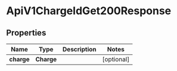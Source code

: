 

# ApiV1ChargeIdGet200Response


## Properties

| Name | Type | Description | Notes |
|------------ | ------------- | ------------- | -------------|
|**charge** | **Charge** |  |  [optional] |



